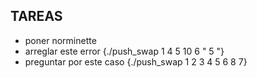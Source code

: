 ## TAREAS
- poner norminette
- arreglar este error {./push_swap 1 4 5 10 6 "          5     "} 
- preguntar por este caso {./push_swap 1 2 3 4 5 6 8 7} 